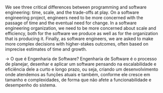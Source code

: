 We see three critical differences between programming and software engineering: time, scale, and the trade-offs at play. On a software engineering project, engineers need to be more concerned with the passage of time and the eventual need for change. In a software engineering organization, we need to be more concerned about scale and efficiency, both for the software we produce as well as for the organization that is producing it. Finally, as software engineers, we are asked to make more complex decisions with higher-stakes outcomes, often based on imprecise estimates of time and growth.

-> O que é Engenharia de Software?
Engenharia de Software é o processo de planejar, desenhar e aplicar um software pensando na escalabilidade e eficiência dele a curto e longo prazo, ou seja, criando um desenvolvimento onde atendemos as funções atuais e também, conforme ele cresce em tamanho e complexidades, de forma que não afete a funcionabilidade e desempenho do sistema.
